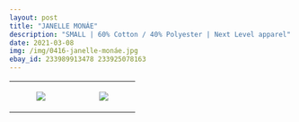 ```yaml
---
layout: post
title: "JANELLE MONÁE"
description: "SMALL | 60% Cotton / 40% Polyester | Next Level apparel"
date: 2021-03-08
img: /img/0416-janelle-monáe.jpg
ebay_id: 233989913478 233925078163
---
```




<table style="width:100%;"><tr><td style="vertical-align:top;">
      <figure class="tmblr-full" data-orig-height="2048" data-orig-width="1365" data-orig-src="https://concertshirts.netlify.app/shirts/0416/0416-01.jpg"><img src="https://64.media.tumblr.com/2f2b77ad640bf79b865212f737c80438/58d9376addd62f95-93/s540x810/5882b0ca2621b54a088ca0f0613aed68313dc24e.jpg" data-orig-height="2048" data-orig-width="1365" data-orig-src="https://concertshirts.netlify.app/shirts/0416/0416-01.jpg"/></figure></td>
    <td style="vertical-align:top;">
      <figure class="tmblr-full" data-orig-height="2048" data-orig-width="1365" data-orig-src="https://concertshirts.netlify.app/shirts/0416/0416-02.jpg"><img src="https://64.media.tumblr.com/17541fa7e8cab6f0be54ea383d0bfa9a/58d9376addd62f95-eb/s540x810/8137ec39a55c4749afc5ce7ff0bb9dfb3567c833.jpg" data-orig-height="2048" data-orig-width="1365" data-orig-src="https://concertshirts.netlify.app/shirts/0416/0416-02.jpg"/></figure></td>
  </tr></table>
